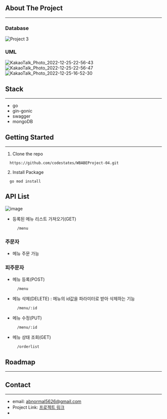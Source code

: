 
## About The Project
___

### Database

![Project 3](https://user-images.githubusercontent.com/20445415/209470544-e569d5d7-e320-4b81-bf81-bf909feb2889.png)


### UML
![KakaoTalk_Photo_2022-12-25-22-56-43](https://user-images.githubusercontent.com/20445415/209470638-0910e7a7-4e70-4a2d-9785-289a431e6f2c.png)
![KakaoTalk_Photo_2022-12-25-22-56-47](https://user-images.githubusercontent.com/20445415/209470645-684f2160-de92-4abd-9b7a-ebc936438364.png)
![KakaoTalk_Photo_2022-12-25-16-52-30](https://user-images.githubusercontent.com/20445415/209460826-6179ab57-d72e-4b59-a465-aff9768bf82f.png)



## Stack

___

- go
- gin-gonic
- swagger
- mongoDB

## Getting Started

___

1. Clone the repo

  ```
    https://github.com/codestates/WBABEProject-04.git
  ```

2. Install Package

  ```
    go mod install
  ```

## API List

![image](https://user-images.githubusercontent.com/20445415/209746766-4c511981-4843-4d41-8467-198469916c39.png)


- 등록된 메뉴 리스트 가져오기(GET)
  ```
    /menu
  ```

### 주문자

- 메뉴 주문 가능

### 피주문자

- 메뉴 등록(POST)
  
  ```
    /menu
  ```

- 메뉴 삭제(DELETE) : 메뉴의 id값을 파라미터로 받아 삭제하는 기능

  ```
    /menu/:id
  ```

- 메뉴 수정(PUT)

  ```
    /menu/:id
  ```

- 메뉴 상태 조회(GET)

  ```
    /orderlist
  ```

## Roadmap

___

## Contact

___

- email: [abnormal5626@gmail.com]()
- Project Link: [프로젝트 링크](https://github.com/codestates/WBABEProject-04)
- 
